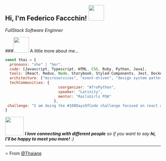 <h2> Hi, I'm Federico Faccchin! <img src="https://media.giphy.com/media/l4KhQo2MESJkc6QbS/giphy.gif" width="50"></h2>
<p><em>FullStack Software Enginner</em></p>

###<img src="https://media.giphy.com/media/hS6KvugVZSAH6/giphy-downsized-large.gif" width="50"> A little more about me... 

```javascript
const thai = {
  pronouns: "she" | "her",
  code: [Javascript, Typescript, HTML, CSS, Ruby, Python, Java],
  tools: [React, Redux, Node, Storybook, Styled-Components, Jest, Docker],
  architecture: ["microservices", "event-driven", "design system pattern"],
  techCommunities: {
                        coorganizer: "AfroPython",
                        speaker: "Latinity",
                        mentor: "RailsGirls POA"
                      },
 challenge: "I am doing the #100DaysOfCode challenge focused on react and typescript"
}
```

<img src="https://media.giphy.com/media/LnQjpWaON8nhr21vNW/giphy.gif" width="60"> <em><b>I love connecting with different people</b> so if you want to say <b>hi, I'll be happy to meet you more!</b> :)</em>

---

⭐️ From [@Thaiane](https://github.com/Thaiane)
